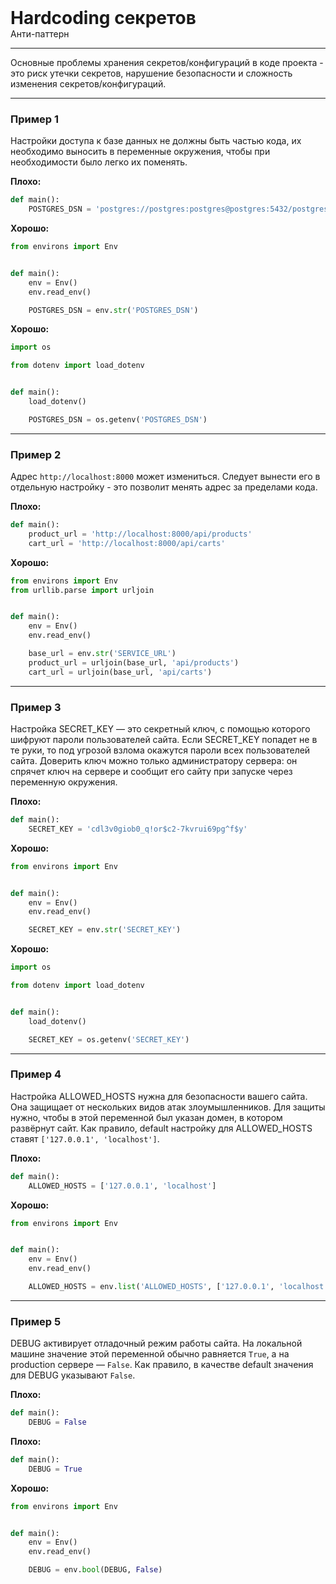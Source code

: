 
<div>
    <h1 style="margin: 0;">Hardcoding секретов</h1>
    <p style="margin: 0;">Анти-паттерн</p>
</div>

***

Основные проблемы хранения секретов/конфигураций в коде проекта - это риск утечки секретов, нарушение безопасности и сложность изменения секретов/конфигураций.

***

### Пример 1

Настройки доступа к базе данных не должны быть частью кода, их необходимо выносить в переменные окружения, чтобы при необходимости было легко их поменять.

**Плохо:**
```python
def main():
    POSTGRES_DSN = 'postgres://postgres:postgres@postgres:5432/postgres'
```
**Хорошо:**
```python
from environs import Env


def main():
    env = Env()
    env.read_env()

    POSTGRES_DSN = env.str('POSTGRES_DSN')
```
**Хорошо:**
```python
import os

from dotenv import load_dotenv


def main():
    load_dotenv()

    POSTGRES_DSN = os.getenv('POSTGRES_DSN')
```
***

### Пример 2

Адрес `http://localhost:8000` может измениться. Следует вынести его в отдельную настройку - это позволит менять адрес за пределами кода.

**Плохо:**
```python
def main():
    product_url = 'http://localhost:8000/api/products'
    cart_url = 'http://localhost:8000/api/carts'
```
**Хорошо:**
```python
from environs import Env
from urllib.parse import urljoin


def main():
    env = Env()
    env.read_env()

    base_url = env.str('SERVICE_URL')
    product_url = urljoin(base_url, 'api/products')
    cart_url = urljoin(base_url, 'api/carts')
```
***

### Пример 3

Настройка SECRET_KEY — это секретный ключ, с помощью которого шифруют пароли пользователей сайта. Если SECRET_KEY попадет не в те руки, то под угрозой взлома окажутся пароли всех пользователей сайта. Доверить ключ можно только администратору сервера: он спрячет ключ на сервере и сообщит его сайту при запуске через переменную окружения.

**Плохо:**
```python
def main():
    SECRET_KEY = 'cdl3v0giob0_q!or$c2-7kvrui69pg^f$y'
```
**Хорошо:**
```python
from environs import Env


def main():
    env = Env()
    env.read_env()

    SECRET_KEY = env.str('SECRET_KEY')
```
**Хорошо:**
```python
import os

from dotenv import load_dotenv


def main():
    load_dotenv()

    SECRET_KEY = os.getenv('SECRET_KEY')
```
***

### Пример 4

Настройка ALLOWED_HOSTS нужна для безопасности вашего сайта. Она защищает от нескольких видов атак злоумышленников. Для защиты нужно, чтобы в этой переменной был указан домен, в котором развёрнут сайт. Как правило, default настройку для ALLOWED_HOSTS ставят `['127.0.0.1', 'localhost']`.

**Плохо:**
```python
def main():
    ALLOWED_HOSTS = ['127.0.0.1', 'localhost']
```
**Хорошо:**
```python
from environs import Env


def main():
    env = Env()
    env.read_env()

    ALLOWED_HOSTS = env.list('ALLOWED_HOSTS', ['127.0.0.1', 'localhost'])
```
***

### Пример 5

DEBUG активирует отладочный режим работы сайта. На локальной машине значение этой переменной обычно равняется `True`, а на production сервере — `False`. Как правило, в качестве default значения для DEBUG указывают `False`.

**Плохо:**
```python
def main():
    DEBUG = False
```
**Плохо:**
```python
def main():
    DEBUG = True
```
**Хорошо:**
```python
from environs import Env


def main():
    env = Env()
    env.read_env()

    DEBUG = env.bool(DEBUG, False)
```

